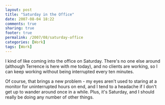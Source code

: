 ```yaml
---
layout: post
title: "Saturday in the Office"
date: 2007-08-04 18:22
comments: true
sharing: true
footer: true
permalink: /2007/08/saturday-office
categories: [Work]
tags: [Work]
---
```

I kind of like coming into the office on Saturday.  There's no one else around (although Terrence is here with me today), and no clients are working, so I can keep working without being interrupted every ten minutes.

Of course, that brings a new problem - my eyes aren't used to staring at a monitor for uninterrupted hours on end, and I tend to a headache if I don't get up to wander around once in a while.  Plus, it's Saturday, and I should really be doing any number of other things.
